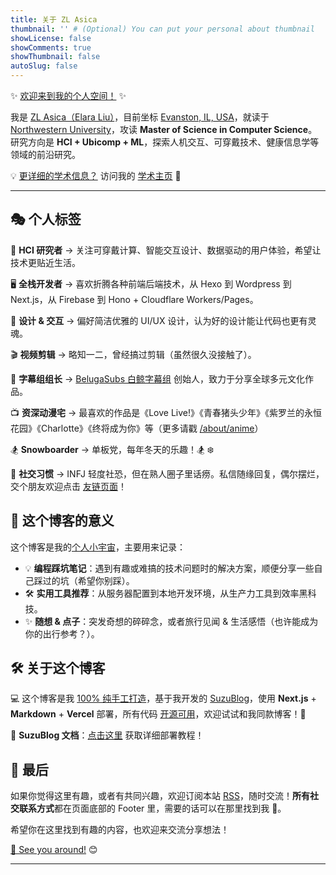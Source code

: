 ```yaml
---
title: 关于 ZL Asica
thumbnail: '' # (Optional) You can put your personal about thumbnail
showLicense: false
showComments: true
showThumbnail: false
autoSlug: false
---
```


✨ <u>欢迎来到我的个人空间！</u> ✨

我是 <u>ZL Asica（Elara Liu）</u>，目前坐标 [Evanston, IL, USA](https://www.google.com/maps/place/Evanston,+IL/)，就读于 [Northwestern University](https://www.northwestern.edu)，攻读 **Master of Science in Computer Science**。研究方向是 **HCI + Ubicomp + ML**，探索人机交互、可穿戴技术、健康信息学等领域的前沿研究。

💡 <u>更详细的学术信息？</u> 访问我的 [学术主页](https://www.zla.app/) 🚀

---

## 🎭 个人标签

🥼 **HCI 研究者** → 关注可穿戴计算、智能交互设计、数据驱动的用户体验，希望让技术更贴近生活。

🖥️ **全栈开发者** → 喜欢折腾各种前端后端技术，从 Hexo 到 Wordpress 到 Next.js，从 Firebase 到 Hono + Cloudflare Workers/Pages。

🎨 **设计 & 交互** → 偏好简洁优雅的 UI/UX 设计，认为好的设计能让代码也更有灵魂。

🎬 **视频剪辑** → 略知一二，曾经搞过剪辑（虽然很久没接触了）。

📝 **字幕组组长** → [BelugaSubs 白鲸字幕组](https://www.belugasubs.com/) 创始人，致力于分享全球多元文化作品。

📺 **资深动漫宅** → 最喜欢的作品是《Love Live!》《青春猪头少年》《紫罗兰的永恒花园》《Charlotte》《终将成为你》等（更多请戳 [/about/anime](/about/anime)）

🏂 **Snowboarder** → 单板党，每年冬天的乐趣！🏂 ❄️

🐧 **社交习惯** → INFJ 轻度社恐，但在熟人圈子里话痨。私信随缘回复，偶尔摆烂，交个朋友欢迎点击 [友链页面](/friends)！

## 🚀 这个博客的意义

这个博客是我的<u>个人小宇宙</u>，主要用来记录：

- 💡 **编程踩坑笔记**：遇到有趣或难搞的技术问题时的解决方案，顺便分享一些自己踩过的坑（希望你别踩）。
- 🛠️ **实用工具推荐**：从服务器配置到本地开发环境，从生产力工具到效率黑科技。
- ✨ **随想 & 点子**：突发奇想的碎碎念，或者旅行见闻 & 生活感悟（也许能成为你的出行参考？）。

## 🛠️ 关于这个博客

💻 这个博客是我 <u>100% 纯手工打造</u>，基于我开发的 [SuzuBlog](https://suzu.zla.app/)，使用 **Next.js** + **Markdown** + **Vercel** 部署，所有代码 <u>开源可用</u>，欢迎试试和我同款博客！🚀

📖 **SuzuBlog 文档**：[点击这里](https://suzu.zla.app/) 获取详细部署教程！


## 🎤 最后

如果你觉得这里有趣，或者有共同兴趣，欢迎订阅本站 [RSS](/feed.xml)，随时交流！**所有社交联系方式**都在页面底部的 Footer 里，需要的话可以在那里找到我 💌。

希望你在这里找到有趣的内容，也欢迎来交流分享想法！

<u>👋 See you around!</u> 😊

---
